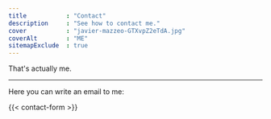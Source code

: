 ```yaml
---
title           : "Contact"
description     : "See how to contact me."
cover           : "javier-mazzeo-GTXvpZ2eTdA.jpg"
coverAlt        : "ME"
sitemapExclude  : true
---
```


That's actually me.

---

Here you can write an email to me:

{{< contact-form >}}
